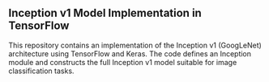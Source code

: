 

## Inception v1 Model Implementation in TensorFlow

This repository contains an implementation of the Inception v1 (GoogLeNet) architecture using TensorFlow and Keras. The code defines an Inception module and constructs the full Inception v1 model suitable for image classification tasks.


